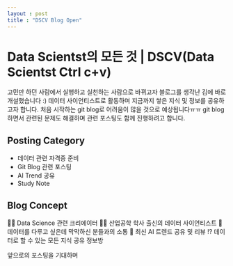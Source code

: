 ```yaml
---
layout : post
title : "DSCV Blog Open"
---
```



# Data Scientst의 모든 것 | DSCV(Data Scientst Ctrl c+v)

고민만 하던 사람에서 실행하고 실천하는 사람으로 바뀌고자 블로그를 생각난 김에 바로 개설했습니다 :)
데이터 사이언티스트로 활동하며 지금까지 쌓은 지식 및 정보를 공유하고자 합니다.
처음 시작하는 git blog로 어려움이 많을 것으로 예상됩니다ㅠㅠ
git blog 하면서 관련된 문제도 해결하며 관련 포스팅도 함께 진행하려고 합니다.

## Posting Category
- 데이터 관련 자격증 준비
- Git Blog 관련 포스팅
- AI Trend 공유
- Study Note


## Blog Concept
👨‍💻 Data Science 관련 크리에이터
👨‍🎓 산업공학 학사 출신의 데이터 사이언티스트
💭 데이터를 다루고 싶은데 막막하신 분들과의 소통
🤖 최신 AI 트렌드 공유 및 리뷰
⁉️ 데이터로 할 수 있는 모든 지식 공유 정보방

앞으로의 포스팅을 기대하며 





